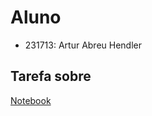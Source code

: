 # Aluno
* 231713: Artur Abreu Hendler

## Tarefa sobre
[Notebook](notebook/lab04-sql-advanced.ipynb)

